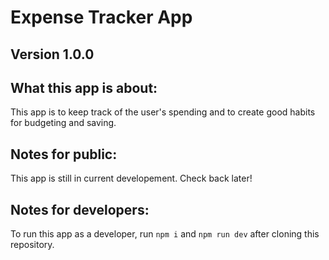 # Expense Tracker App

## Version 1.0.0

## What this app is about:
This app is to keep track of the user's spending and to create good habits for budgeting and saving.

## Notes for public:
This app is still in current developement. Check back later!

## Notes for developers:
To run this app as a developer, run `npm i` and `npm run dev` after cloning this repository.
